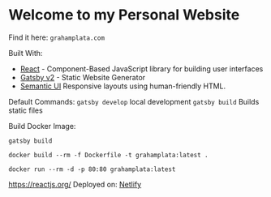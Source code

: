 # Welcome to my Personal Website

Find it here: `grahamplata.com`

Built With:
* [React](https://www.reactjs.org/) - Component-Based JavaScript library for building user interfaces
* [Gatsby v2](https://www.gatsbyjs.org/) - Static Website Generator
* [Semantic UI](https://react.semantic-ui.com) Responsive layouts using human-friendly HTML.

Default Commands:
`gatsby develop` local development
`gatsby build` Builds static files

Build Docker Image:

`gatsby build`

`docker build --rm -f Dockerfile -t grahamplata:latest .`

`docker run --rm -d -p 80:80 grahamplata:latest`

https://reactjs.org/
Deployed on: [Netlify](https://netlify.com)

